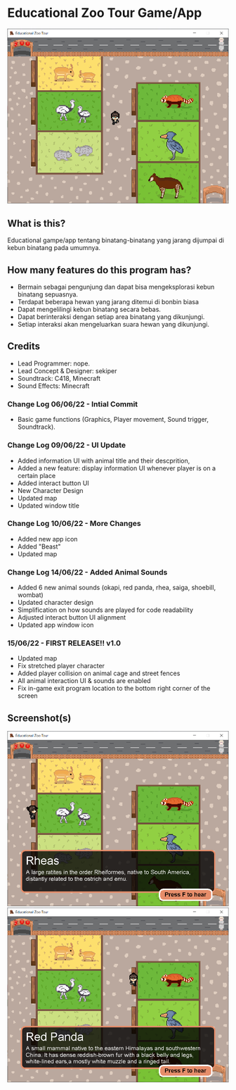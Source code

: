 # Educational Zoo Tour Game/App

![Img 1](screenshots/img1.png)
## What is this?
Educational gampe/app tentang binatang-binatang yang jarang
dijumpai di kebun binatang pada umumnya.

## How many features do this program has?
- Bermain sebagai pengunjung dan dapat bisa
  mengeksplorasi kebun binatang sepuasnya.
- Terdapat beberapa hewan yang jarang ditemui di bonbin biasa
- Dapat mengelilingi kebun binatang secara bebas.
- Dapat berinteraksi dengan setiap area binatang yang dikunjungi.
- Setiap interaksi akan mengeluarkan suara hewan yang dikunjungi.


## Credits
- Lead Programmer: nope.
- Lead Concept & Designer: sekiper
- Soundtrack: C418, Minecraft
- Sound Effects: Minecraft



### Change Log 06/06/22 - Intial Commit
- Basic game functions (Graphics, Player movement, Sound trigger, Soundtrack).

### Change Log 09/06/22 - UI Update
- Added information UI with animal title and their descprition,
- Added a new feature: display information UI whenever player is on a certain place
- Added interact button UI
- New Character Design
- Updated map
- Updated window title

### Change Log 10/06/22 - More Changes
- Added new app icon
- Added "Beast"
- Updated map

### Change Log 14/06/22 - Added Animal Sounds
- Added 6 new animal sounds (okapi, red panda, rhea, saiga, shoebill, wombat)
- Updated character design
- Simplification on how sounds are played for code readability
- Adjusted interact button UI alignment
- Updated app window icon

### 15/06/22 - FIRST RELEASE!! v1.0
- Updated map
- Fix stretched player character
- Added player collision on animal cage and street fences
- All animal interaction UI & sounds are enabled
- Fix in-game exit program location to the bottom right corner of the screen

## Screenshot(s)
![Img 2](screenshots/img2.png)
![Img 3](screenshots/img3.png)